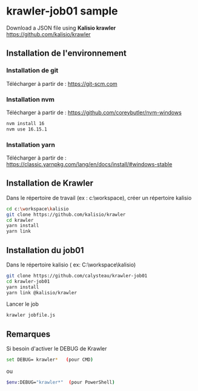 # krawler-job01 sample

Download a JSON file using __Kalisio krawler__ https://github.com/kalisio/krawler

## Installation de l'environnement

### Installation de git
Télécharger à partir de : https://git-scm.com

### Installation nvm
Télécharger à partir de : https://github.com/coreybutler/nvm-windows

```bash
nvm install 16
nvm use 16.15.1
```

### Installation yarn
Télécharger à partir de : https://classic.yarnpkg.com/lang/en/docs/install/#windows-stable

## Installation de Krawler
Dans le répertoire de travail (ex : c:\workspace), créer un répertoire kalisio

```bash
cd c:\workspace\kalisio
git clone https://github.com/kalisio/krawler
cd krawler
yarn install
yarn link
```

## Installation du job01
Dans le répertoire kalisio ( ex: C:\workspace\kalisio)

```bash
git clone https://github.com/calysteau/krawler-job01
cd krawler-job01
yarn install
yarn link @kalisio/krawler
```

Lancer le job
```bash
krawler jobfile.js
```

## Remarques

Si besoin d'activer le DEBUG de Krawler

```bash
set DEBUG= krawler*   (pour CMD)
```
ou 
```bash
$env:DEBUG="krawler*"  (pour PowerShell)
```
